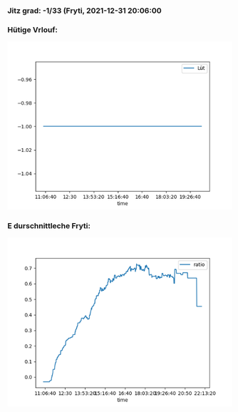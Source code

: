 ### Jitz grad: -1/33 (Fryti, 2021-12-31 20:06:00

### Hütige Vrlouf:
![Graph](Today.png)

### E durschnittleche Fryti:
![Graph](Fryti.png)